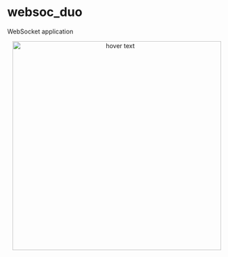 # websoc_duo

WebSocket application

<p align="center">
  <img src="https://www.youtube.com/watch?v=nEAIssDltTo&feature=youtu.be" width="480" title="hover text">
</p>
